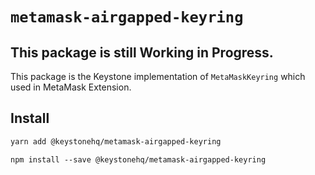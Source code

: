 # `metamask-airgapped-keyring`

## This package is still Working in Progress.

This package is the Keystone implementation of `MetaMaskKeyring` which used in MetaMask Extension.

## Install

```bash
yarn add @keystonehq/metamask-airgapped-keyring
```

```base
npm install --save @keystonehq/metamask-airgapped-keyring
```